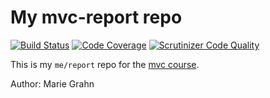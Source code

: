 My mvc-report repo
==================

[![Build Status](https://scrutinizer-ci.com/g/epkmagr/mvc-report/badges/build.png?b=main)](https://scrutinizer-ci.com/g/epkmagr/mvc-report/build-status/main) [![Code Coverage](https://scrutinizer-ci.com/g/epkmagr/mvc-report/badges/coverage.png?b=main)](https://scrutinizer-ci.com/g/epkmagr/mvc-report/?branch=main) [![Scrutinizer Code Quality](https://scrutinizer-ci.com/g/epkmagr/mvc-report/badges/quality-score.png?b=main)](https://scrutinizer-ci.com/g/epkmagr/mvc-report/?branch=main)

This is my `me/report` repo for the [mvc course](https://dbwebb.se/kurser/mvc-v2).

Author: Marie Grahn
